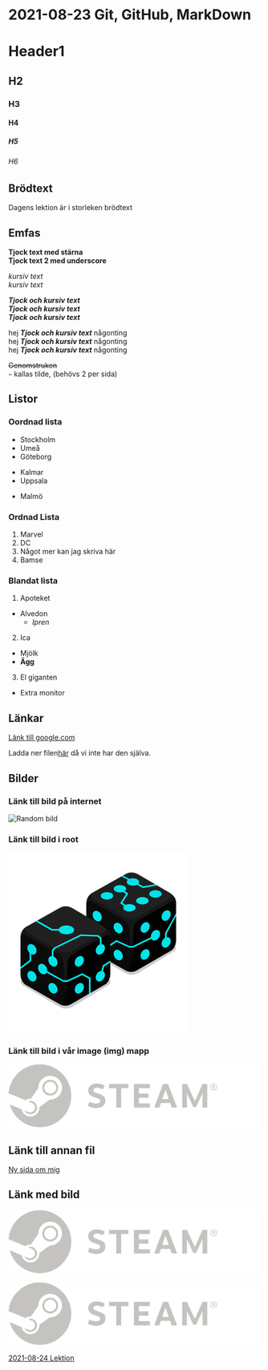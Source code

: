 # 2021-08-23 Git, GitHub, MarkDown

# Header1
## H2
### H3
#### H4
##### H5
###### H6

## Brödtext

 Dagens lektion är i storleken brödtext

## Emfas

**Tjock text med stärna**  
__Tjock text 2 med  underscore__  

*kursiv text*  
_kursiv text_  

_**Tjock och kursiv text**_  
__*Tjock och kursiv text*__  
*__Tjock och kursiv text__*  

hej _**Tjock och kursiv text**_ någonting  
hej __*Tjock och kursiv text*__ någonting  
hej *__Tjock och kursiv text__* någonting  

~~Genomstruken~~  
`~` kallas tilde, (behövs 2 per sida)

## Listor

### Oordnad lista

- Stockholm
- Umeå
- Göteborg

+ Kalmar
+ Uppsala

* Malmö

### Ordnad Lista

1. Marvel
2. DC
3. Något
   mer
   kan
   jag
   skriva
   här
4. Bamse

### Blandat lista

1. Apoteket 
  - Alvedon
    - *Ipren*
2. Ica
  - Mjölk
  - __Ägg__
3. El giganten  
  - Extra monitor

## Länkar

[Länk till google.com](https://www.google.com/)

Ladda ner filen[här][1] då vi inte har den själva.

[1]: https://www.google.com/

## Bilder

### Länk till bild på internet

![Random bild](https://miro.medium.com/max/1400/1*t_G1kZwKv0p2arQCgYG7IQ.gif)

### Länk till bild i root

![Tärningar](360fx360f.png)

### Länk till bild i vår image (img) mapp

![Steam logo](img/logo_steam.svg)

## Länk till annan fil

[Ny sida om mig](Om_mig.md)



## Länk med bild

[![Team logo](img/logo_steam.svg)](https://www.google.com/)

[![Team logo](img/logo_steam.svg)][1]

[2021-08-24 Lektion](2021-08-24.md)